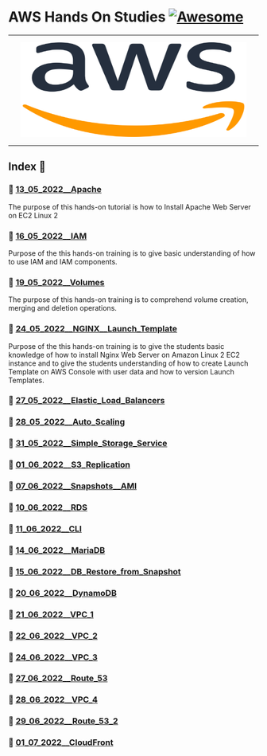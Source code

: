AWS Hands On Studies  [![Awesome](https://cdn.rawgit.com/sindresorhus/awesome/d7305f38d29fed78fa85652e3a63e154dd8e8829/media/badge.svg)](https://github.com/sindresorhus/awesome)
===============
<hr>

<p align="center">
    <img alt="Python" src="https://raw.githubusercontent.com/medipnegiz/linux_cheat_sheet/main/Img/aws.svg" height="190" width="455">
</p>
<hr>

## Index 📜
### 🔖 [13_05_2022__Apache](https://github.com/medipnegiz/aws_hands_on/blob/main/13_05_2022__Apache/apache%20install.sh)
The purpose of this hands-on tutorial is how to Install Apache Web Server on EC2 Linux 2
### 🔖 [16_05_2022__IAM](https://github.com/medipnegiz/aws_hands_on/blob/main/16_05_2022__IAM/IAM%20.md)
Purpose of the this hands-on training is to give basic understanding of how to use IAM and IAM components.
### 🔖 [19_05_2022__Volumes](https://github.com/medipnegiz/aws_hands_on/tree/main/19_05_2022_Volumes)
The purpose of this hands-on training is to comprehend volume creation, merging and deletion operations.
### 🔖 [24_05_2022__NGINX__Launch_Template](https://github.com/medipnegiz/aws_hands_on/tree/main/24_05_2022_NGINX__Launch_Template)
Purpose of the this hands-on training is to give the students basic knowledge of how to install Nginx Web Server on Amazon Linux 2 EC2 instance and to give the students understanding of how to create Launch Template on AWS Console with user data and how to version Launch Templates.
### 🔖 [27_05_2022__Elastic_Load_Balancers](https://github.com/medipnegiz/aws_hands_on/blob/main/27_05_2022__Elastic_Load_Balancers/Elastic_Load_Balancer.md)
### 🔖 [28_05_2022__Auto_Scaling](https://github.com/medipnegiz/aws_hands_on/blob/main/28_05_2022__Auto_Scaling/Auto_Scaling.md)
### 🔖 [31_05_2022__Simple_Storage_Service](https://github.com/medipnegiz/aws_hands_on/tree/main/31_05_2022__Simple_Storage_Service)
### 🔖 [01_06_2022__S3_Replication](https://github.com/medipnegiz/aws_hands_on/tree/main/01_06_2022__S3_Replication)
### 🔖 [07_06_2022__Snapshots__AMI](https://github.com/medipnegiz/aws_hands_on/blob/main/07_06_2022__Snapshots__AMI/Snapshots_AMI.md)
### 🔖 [10_06_2022__RDS](https://github.com/medipnegiz/aws_hands_on/blob/main/10_06_2022__RDS/Relational_Database.md)
### 🔖 [11_06_2022__CLI](https://github.com/medipnegiz/aws_hands_on/blob/main/11_06_2022__CLI/Command_Line_Interface.sh)
### 🔖 [14_06_2022__MariaDB](https://github.com/medipnegiz/aws_hands_on/tree/main/14_06_2022__MariaDB)
### 🔖 [15_06_2022__DB_Restore_from_Snapshot](https://github.com/medipnegiz/aws_hands_on/tree/main/15_06_2022__DB_Restore_from_Snapshot)
### 🔖 [20_06_2022__DynamoDB](https://github.com/medipnegiz/aws_hands_on/tree/main/20_06_2022__DynamoDB)
### 🔖 [21_06_2022__VPC_1](https://github.com/medipnegiz/aws_hands_on/blob/main/21_06_2022__VPC_1/Virtual_Privat_Cloud_1.md)
### 🔖 [22_06_2022__VPC_2](https://github.com/medipnegiz/aws_hands_on/blob/main/22_06_2022__VPC_2/Virtual_Private_Cloud_2.md)
### 🔖 [24_06_2022__VPC_3](https://github.com/medipnegiz/aws_hands_on/tree/main/24_06_2022__VPC_3)
### 🔖 [27_06_2022__Route_53](https://github.com/medipnegiz/aws_hands_on/tree/main/27_06_2022__Route_53)
### 🔖 [28_06_2022__VPC_4](https://github.com/medipnegiz/aws_hands_on/blob/main/28_06_2022__VPC_4/VPC4-LAMP-NACL.sh)
### 🔖 [29_06_2022__Route_53_2](https://github.com/medipnegiz/aws_hands_on/tree/main/29_06_2022__Route_53_2)
### 🔖 [01_07_2022__CloudFront](https://github.com/medipnegiz/aws_hands_on/tree/main/01_07_2022__CloudFront)
